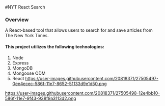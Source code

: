 #NYT React Search

### Overview
  A React-based tool that allows users to search for and save articles from The New York Times.

#### This project utilizes the following technologies:
1. Node
2. Express
3. MongoDB
4. Mongoose ODM
5. React
https://user-images.githubusercontent.com/20818371/27505497-0ee4ecec-586f-11e7-8652-51133d9e1d50.png

https://user-images.githubusercontent.com/20818371/27505498-12e4bb10-586f-11e7-9f43-938f9a3113d2.png
